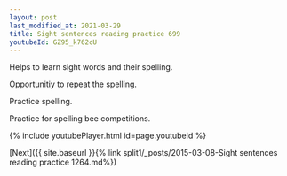 ```yaml
---
layout: post
last_modified_at: 2021-03-29
title: Sight sentences reading practice 699
youtubeId: GZ95_k762cU
---
```

 
 
Helps to learn sight words and their spelling.

Opportunitiy to repeat the spelling. 

Practice spelling. 
 
Practice for spelling bee competitions. 
 
{% include youtubePlayer.html id=page.youtubeId %}
 
 

[Next]({{ site.baseurl }}{% link  split1/_posts/2015-03-08-Sight sentences reading practice 1264.md%})
 
